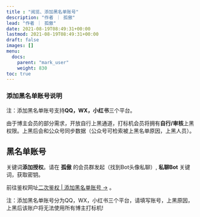 ```yaml
---
title : "阅览、添加黑名单账号"
description: "作者 ｜ 孤傲"
lead: "作者 ｜ 孤傲"
date: 2021-08-19T08:49:31+00:00
lastmod: 2021-08-19T08:49:31+00:00
draft: false 
images: []
menu:
  docs:
    parent: "mark_user"
    weight: 830
toc: true
---
```


### 添加黑名单账号说明

注：添加黑名单账号支持**QQ，WX，小红书**三个平台。

由于博主会员的部分需求，开放自行上黑通道，打标机会员将拥有**自行/审核**上黑权限。上黑后会和公众号同步数据（公众号可检索被上黑名单原因，上黑人员）。

## 黑名单账号

关键词**添加授权**。请在 **孤傲** 的会员群发起（找到Bot头像私聊）, **私聊Bot** 关键词，获取密钥。

前往鉴权网址[二次鉴权 | 添加黑名单账号 →](https://skin-api-sq.gushao.club/Authentication/) 。

注：添加黑名单账号分为QQ，WX，小红书三个平台，请填写账号，上黑原因，上黑后该账户将无法使用所有博主打标机!
